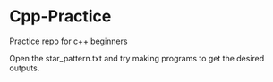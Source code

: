 # Cpp-Practice
Practice repo for c++ beginners

Open the star_pattern.txt and try making programs to get the desired outputs.
